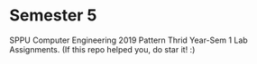 # Semester 5
SPPU Computer Engineering 2019 Pattern Thrid Year-Sem 1 Lab Assignments. (If this repo helped you, do star it! :)
